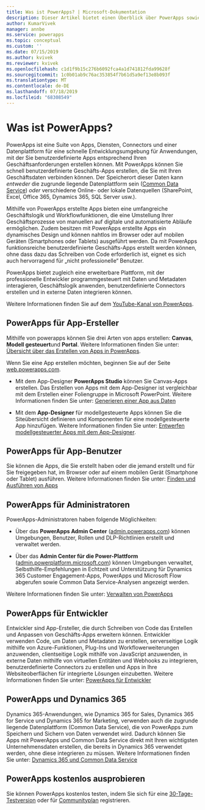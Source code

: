 ```yaml
---
title: Was ist PowerApps? | Microsoft-Dokumentation
description: Dieser Artikel bietet einen Überblick über PowerApps sowie Verwendungsmöglichkeiten für Endbenutzer, App-Ersteller, Administratoren und professionelle Entwickler.
author: KumarVivek
manager: annbe
ms.service: powerapps
ms.topic: conceptual
ms.custom: ''
ms.date: 07/15/2019
ms.author: kvivek
ms.reviewer: kvivek
ms.openlocfilehash: c1d1f9b15c276b6092fca4a1d741812fda99628f
ms.sourcegitcommit: 1c0b01ab9c76ac353854f7b61d5a9ef13e8b093f
ms.translationtype: MT
ms.contentlocale: de-DE
ms.lasthandoff: 07/18/2019
ms.locfileid: "68308549"
---
```

# <a name="what-is-powerapps"></a>Was ist PowerApps?

PowerApps ist eine Suite von Apps, Diensten, Connectors und einer Datenplattform für eine schnelle Entwicklungsumgebung für Anwendungen, mit der Sie benutzerdefinierte Apps entsprechend Ihren Geschäftsanforderungen erstellen können. Mit PowerApps können Sie schnell benutzerdefinierte Geschäfts-Apps erstellen, die Sie mit Ihren Geschäftsdaten verbinden können. Der Speicherort dieser Daten kann *entweder* die zugrunde liegende Datenplattform sein ([Common Data Service](/powerapps/maker/common-data-service/data-platform-intro)) *oder* verschiedene Online- oder lokale Datenquellen (SharePoint, Excel, Office 365, Dynamics 365, SQL Server usw.). 

Mithilfe von PowerApps erstellte Apps bieten eine umfangreiche Geschäftslogik und Workflowfunktionen, die eine Umstellung Ihrer Geschäftsprozesse von manuellen auf digitale und automatisierte Abläufe ermöglichen. Zudem besitzen mit PowerApps erstellte Apps ein dynamisches Design und können nahtlos im Browser oder auf mobilen Geräten (Smartphones oder Tablets) ausgeführt werden. Da mit PowerApps funktionsreiche benutzerdefinierte Geschäfts-Apps erstellt werden können, ohne dass dazu das Schreiben von Code erforderlich ist, eignet es sich auch hervorragend für „nicht professionelle“ Benutzer.

PowerApps bietet zugleich eine erweiterbare Plattform, mit der professionelle Entwickler programmgesteuert mit Daten und Metadaten interagieren, Geschäftslogik anwenden, benutzerdefinierte Connectors erstellen und in externe Daten integrieren können.

Weitere Informationen finden Sie auf dem [YouTube-Kanal von PowerApps](https://www.youtube.com/channel/UCGfWR2ekfRFckLjev6eQYLg).

## <a name="powerapps-for-app-makerscreators"></a>PowerApps für App-Ersteller

Mithilfe von powerapps können Sie drei Arten von apps erstellen: **Canvas**, **Modell gesteuert**und **Portal**. Weitere Informationen finden Sie unter: [Übersicht über das Erstellen von Apps in PowerApps](maker/index.md).

Wenn Sie eine App erstellen möchten, beginnen Sie auf der Seite [web.powerapps.com](https://web.powerapps.com).

- Mit dem App-Designer **PowerApps Studio** können Sie Canvas-Apps erstellen. Das Erstellen von Apps mit dem App-Designer ist vergleichbar mit dem Erstellen einer Foliengruppe in Microsoft PowerPoint. Weitere Informationen finden Sie unter: [Generieren einer App aus Daten](/powerapps/maker/canvas-apps/data-platform-create-app)  

- Mit dem **App-Designer** für modellgesteuerte Apps können Sie die Siteübersicht definieren und Komponenten für eine modellgesteuerte App hinzufügen. Weitere Informationen finden Sie unter: [Entwerfen modellgesteuerter Apps mit dem App-Designer](maker/model-driven-apps/design-custom-business-apps-using-app-designer.md).

## <a name="powerapps-for-app-users"></a>PowerApps für App-Benutzer

Sie können die Apps, die Sie erstellt haben oder die jemand erstellt und für Sie freigegeben hat, im Browser oder auf einem mobilen Gerät (Smartphone oder Tablet) ausführen. Weitere Informationen finden Sie unter: [Finden und Ausführen von Apps](user/index.md)

## <a name="powerapps-for-admins"></a>PowerApps für Administratoren

PowerApps-Administratoren haben folgende Möglichkeiten:

- Über das **PowerApps Admin Center** ([admin.powerapps.com](https://admin.powerapps.com)) können Umgebungen, Benutzer, Rollen und DLP-Richtlinien erstellt und verwaltet werden. 

- Über das **Admin Center für die Power-Plattform** ([admin.powerplatform.microsoft.com](https://admin.powerplatform.microsoft.com)) können Umgebungen verwaltet, Selbsthilfe-Empfehlungen in Echtzeit und Unterstützung für Dynamics 365 Customer Engagement-Apps, PowerApps und Microsoft Flow abgerufen sowie Common Data Service-Analysen angezeigt werden. 

Weitere Informationen finden Sie unter: [Verwalten von PowerApps](/power-platform/admin/admin-guide)

## <a name="powerapps-for-developers"></a>PowerApps für Entwickler

Entwickler sind App-Ersteller, die durch Schreiben von Code das Erstellen und Anpassen von Geschäfts-Apps erweitern können. Entwickler verwenden Code, um Daten und Metadaten zu erstellen, serverseitige Logik mithilfe von Azure-Funktionen, Plug-Ins und Workflowerweiterungen anzuwenden, clientseitige Logik mithilfe von JavaScript anzuwenden, in externe Daten mithilfe von virtuellen Entitäten und Webhooks zu integrieren, benutzerdefinierte Connectors zu erstellen und Apps in Ihre Websiteoberflächen für integrierte Lösungen einzubetten. Weitere Informationen finden Sie unter: [PowerApps für Entwickler](/powerapps/#pivot=home&panel=developer)

## <a name="powerapps-and-dynamics-365"></a>PowerApps und Dynamics 365

Dynamics 365-Anwendungen, wie Dynamics 365 for Sales, Dynamics 365 for Service und Dynamics 365 for Marketing, verwenden auch die zugrunde liegende Datenplattform (Common Data Service), die von PowerApps zum Speichern und Sichern von Daten verwendet wird. Dadurch können Sie Apps mit PowerApps und Common Data Service direkt mit Ihren wichtigsten Unternehmensdaten erstellen, die bereits in Dynamics 365 verwendet werden, ohne diese integrieren zu müssen. Weitere Informationen finden Sie unter: [Dynamics 365 und Common Data Service](maker/common-data-service/data-platform-intro.md#dynamics-365-and-the-common-data-service)

## <a name="try-powerapps-for-free"></a>PowerApps kostenlos ausprobieren

Sie können PowerApps kostenlos testen, indem Sie sich für eine [30-Tage-Testversion](maker/signup-for-powerapps.md) oder für [Communityplan](maker/dev-community-plan.md) registrieren.
